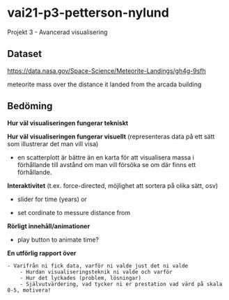 # vai21-p3-petterson-nylund
 Projekt 3 - Avancerad visualisering



## Dataset
https://data.nasa.gov/Space-Science/Meteorite-Landings/gh4g-9sfh

meteorite mass over the distance it landed from the arcada building 



## Bedöming

**Hur väl visualiseringen fungerar tekniskt**



**Hur väl visualiseringen fungerar visuellt** (representeras data på ett sätt som illustrerar det man vill visa)

- en scatterplott är bättre än en karta för att visualisera massa i förhållande till avstånd om man vill försöka se om där finns ett förhållande.  

  

**Interaktivitet** (t.ex. force-directed, möjlighet att sortera på olika sätt, osv)

- slider for time (years) or

- set cordinate to messure distance from 

  

**Rörligt innehåll/animationer**

- play button to animate time? 



**En utförlig rapport över**

    - Varifrån ni fick data, varför ni valde just det ni valde
        - Hurdan visualiseringsteknik ni valde och varför
        - Hur det lyckades (problem, lösningar)
        - Självutvärdering, vad tycker ni er prestation vad värd på skala 0-5, motivera!